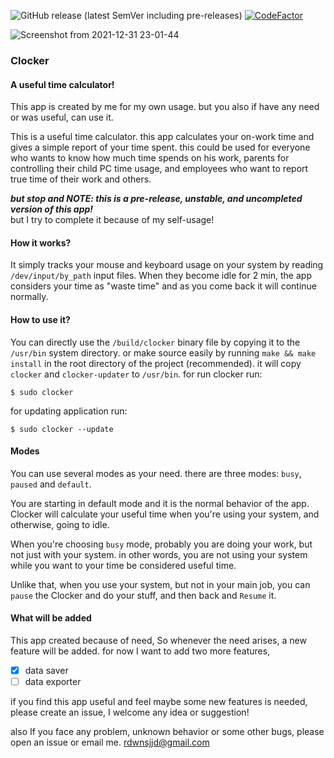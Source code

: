 <!--
 Copyright (C) 2021 rdwn
 
 This file is part of Clocker.
 
 Clocker is free software: you can redistribute it and/or modify
 it under the terms of the GNU General Public License as published by
 the Free Software Foundation, either version 3 of the License, or
 (at your option) any later version.
 
 Clocker is distributed in the hope that it will be useful,
 but WITHOUT ANY WARRANTY; without even the implied warranty of
 MERCHANTABILITY or FITNESS FOR A PARTICULAR PURPOSE.  See the
 GNU General Public License for more details.
 
 You should have received a copy of the GNU General Public License
 along with Clocker.  If not, see <http://www.gnu.org/licenses/>.
-->

![GitHub release (latest SemVer including pre-releases)](https://img.shields.io/github/v/release/rdwnsjjd/Clocker?include_prereleases)
[![CodeFactor](https://www.codefactor.io/repository/github/rdwnsjjd/clocker/badge)](https://www.codefactor.io/repository/github/rdwnsjjd/clocker)

![Screenshot from 2021-12-31 23-01-44](https://user-images.githubusercontent.com/84472404/147837215-4aeb1700-677b-4caf-a546-ecedb4abf071.png)


### Clocker
#### A useful time calculator!
This app is created by me for my own usage. but you also if have any need or was useful, can use it.

This is a useful time calculator. this app calculates your on-work time and gives a simple report of your time spent.
this could be used for everyone who wants to know how much time spends on his work, parents for controlling their child PC time usage, and employees who want to report true time of their work and others.

***but stop and NOTE: this is a pre-release, unstable, and uncompleted version of this app!*** <br />
but I try to complete it because of my self-usage!

#### How it works?
It simply tracks your mouse and keyboard usage on your system by reading `/dev/input/by_path` input files.
When they become idle for 2 min, the app considers your time as "waste time" and as you come back it will continue normally.

#### How to use it?
You can directly use the `/build/clocker` binary file by copying it to the `/usr/bin` system directory.
or make source easily by running `make && make install` in the root directory of the project (recommended).
it will copy `clocker` and `clocker-updater` to `/usr/bin`.
for run clocker run:
```
$ sudo clocker
```

for updating application run:
```
$ sudo clocker --update
```


#### Modes
You can use several modes as your need. there are three modes: `busy`, `paused` and `default`.

You are starting in default mode and it is the normal behavior of the app. Clocker will calculate your useful time when you're using your system, and otherwise, going to idle.

When you're choosing `busy` mode, probably you are doing your work, but not just with your system. in other words, you are not using your system while you want to your time be considered useful time.

Unlike that, when you use your system, but not in your main job, you can `pause` the Clocker and do your stuff, and then back and `Resume` it.

#### What will be added
This app created because of need, So whenever the need arises, a new feature will be added. for now I want to add two more features,
- [x] data saver
- [ ] data exporter

if you find this app useful and feel maybe some new features is needed, please create an issue, I welcome any idea or suggestion! 


also If you face any problem, unknown behavior or some other bugs, please open an issue or email me.
rdwnsjjd@gmail.com 
